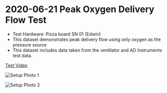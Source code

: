 # 2020-06-21 Peak Oxygen Delivery Flow Test

- Test Hardware: Pizza board SN 01 (Edwin)
- This dataset demonstrates peak delivery flow using only oxygen as the pressure source
- This dataset includes data taken from the ventilator and AD Instruments test data.

[Test Video](https://youtu.be/uwv8SVWcTNo)

![Setup Photo 1](SetupPhoto1.jpeg)

![Setup Photo 2](SetupPhoto2.jpeg)
